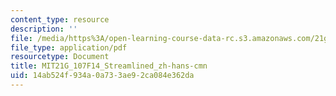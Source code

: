 ```yaml
---
content_type: resource
description: ''
file: /media/https%3A/open-learning-course-data-rc.s3.amazonaws.com/21g-107-chinese-i-streamlined-fall-2014/14ab524f934a0a733ae92ca084e362da_MIT21G_107F14_Streamlined_zh-hans-cmn.pdf
file_type: application/pdf
resourcetype: Document
title: MIT21G_107F14_Streamlined_zh-hans-cmn
uid: 14ab524f-934a-0a73-3ae9-2ca084e362da
---
```

